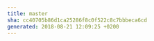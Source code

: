 ```yaml
---
title: master
sha: cc40705b86d1ca25286f8c0f522c8c7bbbeca6cd
generated: 2018-08-21 12:09:25 +0200
---
```


